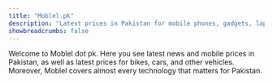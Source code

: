 ```yaml
---
title: "Moblel.pk"
description: "Latest prices in Pakistan for mobile phones, gadgets, laptops, vehicles, etc."
showbreadcrumbs: false
---
```

Welcome to Moblel dot pk. Here you see latest news and mobile prices in Pakistan, as well as latest prices for bikes, cars, and other vehicles. Moreover, Moblel covers almost every technology that matters for Pakistan.
